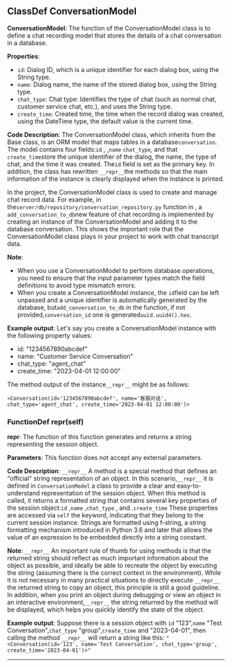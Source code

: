 ## ClassDef ConversationModel
**ConversationModel**: The function of the ConversationModel class is to define a chat recording model that stores the details of a chat conversation in a database. 

**Properties**:
- `id`: Dialog ID, which is a unique identifier for each dialog box, using the String type.
- `name`: Dialog name, the name of the stored dialog box, using the String type.
- `chat_type`: Chat type: Identifies the type of chat (such as normal chat, customer service chat, etc.), and uses the String type.
- `create_time`: Created time, the time when the record dialog was created, using the DateTime type, the default value is the current time.

**Code Description**:
The ConversationModel class, which inherits from the Base class, is an ORM model that maps tables in a database`conversation`. The model contains four fields:`id` , ,`name` `chat_type`, and that `create_time`store the unique identifier of the dialog, the name, the type of chat, and the time it was created. The`id` field is set as the primary key. In addition, the class has rewritten `__repr__`the methods so that the main information of the instance is clearly displayed when the instance is printed. 

In the project, the ConversationModel class is used to create and manage chat record data. For example, in the`server/db/repository/conversation_repository.py` function in , a `add_conversation_to_db`new feature of chat recording is implemented by creating an instance of the ConversationModel and adding it to the database conversation. This shows the important role that the ConversationModel class plays in your project to work with chat transcript data. 

**Note**:
- When you use a ConversationModel to perform database operations, you need to ensure that the input parameter types match the field definitions to avoid type mismatch errors.
- When you create a ConversationModel instance, the `id`field can be left unpassed and a unique identifier is automatically generated by the database, but`add_conversation_to_db` in the function, if not provided,`conversation_id` one is generated`uuid.uuid4().hex`. 

**Example output**:
Let's say you create a ConversationModel instance with the following property values:
- id: "1234567890abcdef"
- name: "Customer Service Conversation"
- chat_type: "agent_chat"
- create_time: "2023-04-01 12:00:00"

The method output of the instance`__repr__` might be as follows:
```
<Conversation(id='1234567890abcdef', name='客服对话', chat_type='agent_chat', create_time='2023-04-01 12:00:00')>
```
### FunctionDef __repr__(self)
**__repr__**: The function of this function generates and returns a string representing the session object. 

**Parameters**: This function does not accept any external parameters. 

**Code Description**: `__repr__` A method is a special method that defines an "official" string representation of an object. In this scenario,`__repr__` it is defined in `ConversationModel` a class to provide a clear and easy-to-understand representation of the session object. When this method is called, it returns a formatted string that contains several key properties of the session object:`id` ,`name` ,`chat_type` , and  .`create_time` These properties are accessed via `self` the keyword, indicating that they belong to the current session instance. Strings are formatted using f-string, a string formatting mechanism introduced in Python 3.6 and later that allows the value of an expression to be embedded directly into a string constant. 

**Note**: `__repr__` An important rule of thumb for using methods is that the returned string should reflect as much important information about the object as possible, and ideally be able to recreate the object by executing the string (assuming there is the correct context in the environment). While it is not necessary in many practical situations to directly execute `__repr__` the returned string to copy an object, this principle is still a good guideline. In addition, when you print an object during debugging or view an object in an interactive environment,`__repr__` the string returned by the method will be displayed, which helps you quickly identify the state of the object. 

**Example output**: Suppose there is a session object with `id` "123",`name` "Test Conversation",`chat_type` "group",`create_time` and "2023-04-01", then calling  the method `__repr__` will return a string like this:
`"<Conversation(id='123', name='Test Conversation', chat_type='group', create_time='2023-04-01')>"`
***
